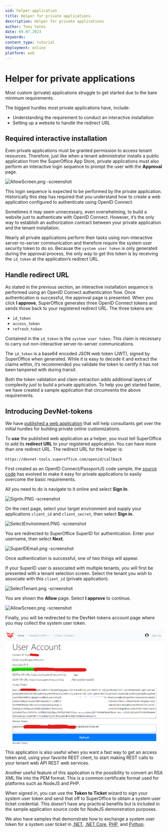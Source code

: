 ```yaml
---
uid: helper-application
title: Helper for private applications
description: Helper for private applications
author: Tony Yates
date: 09.07.2023
keywords:
content_type: tutorial
deployment: online
platform: web
---
```


# Helper for private applications

Most custom (private) applications struggle to get started due to the bare minimum requirements.

The biggest hurdles most private applications have, include:

* Understanding the requirement to conduct an interactive installation
* Setting up a website to handle the redirect URL

## Required interactive installation

Even private applications must be granted permission to access tenant resources. Therefore, just like when a tenant administrator installs a public application from the SuperOffice App Store, private applications must also perform an interactive login sequence to prompt the user with the **Approval** page.

![AllowScreen.png -screenshot][img1]

This login sequence is expected to be performed by the private application. Historically this step has required that you understand how to create a web application configured to authenticate using OpenID Connect.

Sometimes it may seem unnecessary, even overwhelming, to build a website *just* to authenticate with OpenID Connect. However, it’s the only way to establish an authorization contract between your private application and the tenant installation.

Nearly all private applications perform their tasks using non-interactive server-to-server communication and therefore require the system user security token to do so. Because the `system user token` is only generated during the approval process, the only way to get this token is by receiving the `id_token` at the application’s redirect URL.

## Handle redirect URL

As stated in the previous section, an interactive installation sequence is performed using an OpenID Connect authentication flow. Once authentication is successful, the approval page is presented. When you click **I approve**, SuperOffice generates three OpenID Connect tokens and sends those back to your registered redirect URL. The three tokens are:

* `id_token`
* `access_token`
* `refresh_token`

Contained in the `id_token` is the `system user token`. This claim is necessary to carry out non-interactive server-to-server communications.

The `id_token` is a base64 encoded JSON web token (JWT), signed by SuperOffice when generated. While it is easy to decode it and extract the claims within, it’s recommended you validate the token to certify it has not been tampered with during transit.

Both the token validation and claim extraction adds additional layers of complexity *just* to build a private application. To help you get started faster, we have created a sample application that circumvents the above requirements.

## Introducing DevNet-tokens

We have [published a web application][1] that will help consultants get over the initial hurdles for building private online customizations.

To **use** the published web application as a helper, you must tell SuperOffice to add its **redirect URL** to your registered application. You can have more than one redirect URL. The redirect URL for the helper is:

`https://devnet-tools.superoffice.com/openid/callback`

First created as an OpenID Connect/PassportJS code sample, the [source code][2] has evolved to make it easy for private applications to easily overcome the basic requirements.

All you need to do is navigate to it online and select **Sign In**.

![SignIn.PNG -screenshot][img2]

On the next page, select your target environment and supply your applications `client_id` and `client_secret`, then select **Sign in**.

![SelectEnvironment.PNG -screenshot][img3]

You are redirected to SuperOffice SuperID for authentication. Enter your username, then select **Next**.

![SuperIDEmail.png -screenshot][img4]

Once authentication is successful, one of two things will appear.

If your SuperID user is associated with multiple tenants, you will first be presented with a tenant selection screen. Select the tenant you wish to associate with this `client_id` (private application).

![SelectTenant.png -screenshot][img5]

You are shown the **Allow** page. Select **I approve** to continue.

![AllowScreen.png -screenshot][img1]

Finally, you will be redirected to the DevNet-tokens account page where you may collect the system user token.

![AccountPage.png -screenshot][img7]

This application is also useful when you want a fast way to get an access token and, using your favorite REST client, to start making REST calls to your tenant web API REST web services.

Another useful feature of this application is the possibility to convert an RSA XML file into the PEM format. This is a common certificate format used for platforms such as NodeJS and PHP.

When signed in, you can use the **Token to Ticket** wizard to sign your system user token and send that off to SuperOffice to obtain a system user ticket credential. This doesn’t have any practical benefits but is included in the sample application source code for NodeJS demonstration purposes.

We also have samples that demonstrate how to exchange a system user token for a system user ticket in [.NET][3], [.NET Core][4], [PHP][5], and [Python][1].

<!-- Referenced links -->
[1]: https://devnet-tools.superoffice.com
[2]: https://github.com/SuperOffice/node-express-convert-certs-and-sys-token
[3]: https://github.com/SuperOffice/SuperOffice.DevNet.Online/tree/master/Source/SuperOffice.DevNet.Online.SystemUser.ServiceConsole
[4]: https://github.com/SuperOffice/SuperOffice.DevNet.Online.SystemUser.NetCore.Console
[5]: https://github.com/SuperOffice/devnet-php-oidc-soap

<!-- Referenced images -->
[img1]: media/allowscreen.png
[img2]: media/signin.png
[img3]: media/selectenvironment.png
[img4]: media/superidemail.png
[img5]: media/selecttenant.png
[img7]: media/accountpage.png
